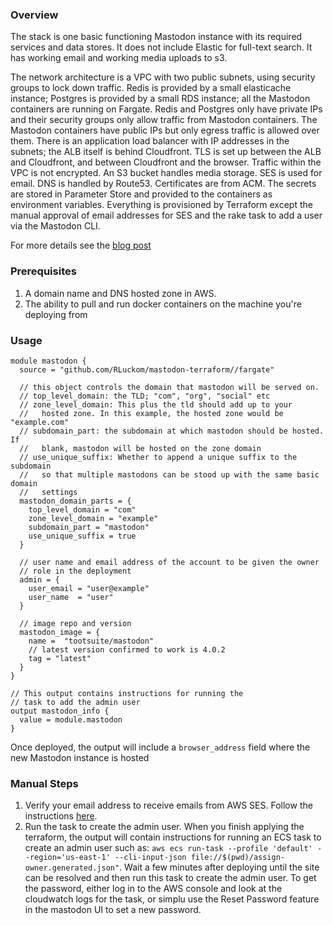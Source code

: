### Overview
The stack is one basic functioning Mastodon instance with its required services and data stores.
It does not include Elastic for full-text search. It has working email and working media uploads to s3.

The network architecture is a VPC with two public subnets, using security groups to lock down traffic.
Redis is provided by a small elasticache instance; Postgres is provided by a small RDS instance; all the
Mastodon containers are running on Fargate. Redis and Postgres only have private IPs and their security 
groups only allow traffic from Mastodon containers. The Mastodon containers have public IPs but only egress 
traffic is allowed over them. There is an application load balancer with IP addresses in the subnets; 
the ALB itself is behind Cloudfront. TLS is set up between the ALB and Cloudfront, and between Cloudfront 
and the browser. Traffic within the VPC is not encrypted. An S3 bucket handles media storage. SES is used 
for email. DNS is handled by Route53. Certificates are from ACM. The secrets are stored in Parameter Store 
and provided to the containers as environment variables. Everything is provisioned by Terraform except 
the manual approval of email addresses for SES and the rake task to add a user via the Mastodon CLI.

For more details see the [blog post](https://raphaelluckom.com/posts/Notes%20on%20a%20test%20Mastodon%20deployment.html)

### Prerequisites

1. A domain name and DNS hosted zone in AWS.
2. The ability to pull and run docker containers on the machine you're deploying from

### Usage

```
module mastodon {
  source = "github.com/RLuckom/mastodon-terraform//fargate"

  // this object controls the domain that mastodon will be served on.
  // top_level_domain: the TLD; "com", "org", "social" etc
  // zone_level_domain: This plus the tld should add up to your
  //   hosted zone. In this example, the hosted zone would be "example.com"
  // subdomain_part: the subdomain at which mastodon should be hosted. If 
  //   blank, mastodon will be hosted on the zone domain
  // use_unique_suffix: Whether to append a unique suffix to the subdomain
  //   so that multiple mastodons can be stood up with the same basic domain
  //   settings
  mastodon_domain_parts = {
    top_level_domain = "com"
    zone_level_domain = "example"
    subdomain_part = "mastodon"
    use_unique_suffix = true
  }

  // user name and email address of the account to be given the owner
  // role in the deployment
  admin = {
    user_email = "user@example"
    user_name  = "user"
  }

  // image repo and version
  mastodon_image = {
    name =  "tootsuite/mastodon"
    // latest version confirmed to work is 4.0.2
    tag = "latest"
  }
}

// This output contains instructions for running the
// task to add the admin user
output mastodon_info {
  value = module.mastodon
}
```

Once deployed, the output will include a `browser_address` field where the new Mastodon instance is hosted

### Manual Steps

1. Verify your email address to receive emails from AWS SES. Follow the 
  instructions [here](https://docs.aws.amazon.com/ses/latest/dg/creating-identities.html#verify-email-addresses-procedure).
2. Run the task to create the admin user. When you finish applying the terraform,
  the output will contain instructions for running an ECS task to create an admin user
  such as: `aws ecs run-task --profile 'default' --region='us-east-1' --cli-input-json file://$(pwd)/assign-owner.generated.json"`.
  Wait a few minutes after deploying until the site can be resolved and then run this task to create the admin
  user. To get the password, either log in to the AWS console and look at the cloudwatch logs for the task, or simplu
  use the Reset Password feature in the mastodon UI to set a new password.
